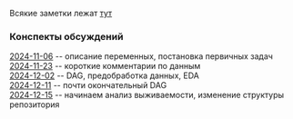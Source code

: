 Всякие заметки лежат [тут](https://docs.google.com/document/d/1wt8xOXHJaDbdO3CPbOUI8mWEEzi_ZipaE33_taY5Xoc)  

### Конспекты обсуждений  

[2024-11-06](2024-11-06.md) -- описание переменных, постановка первичных задач  
[2024-11-23](2024-11-23.md) -- короткие комментарии по данным  
[2024-12-02](2024-12-02.md) -- DAG, предобработка данных, EDA  
[2024-12-11](2024-12-11.md) -- почти окончательный DAG  
[2024-12-15](2024-12-15.md) -- начинаем анализ выживаемости, изменение структуры репозитория  


